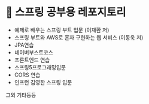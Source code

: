 # 🍃 스프링 공부용 레포지토리

- 예제로 배우는 스프링 부트 입문 (이재환 저)
- 스프링 부트와 AWS로 혼자 구현하는 웹 서비스 (이동욱 저)
- JPA연습
- 네이버부스트코스
- 프론트엔드 연습
- 스프링5프로그래밍입문
- CORS 연습
- 인프런 김영한 스프링 입문

그외 기타등등
